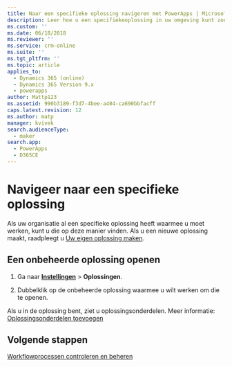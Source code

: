 ```yaml
---
title: Naar een specifieke oplossing navigeren met PowerApps | MicrosoftDocs
description: Leer hoe u een specifiekeoplossing in uw omgeving kunt zoeken en openen
ms.custom: ''
ms.date: 06/18/2018
ms.reviewer: ''
ms.service: crm-online
ms.suite: ''
ms.tgt_pltfrm: ''
ms.topic: article
applies_to:
  - Dynamics 365 (online)
  - Dynamics 365 Version 9.x
  - powerapps
author: Mattp123
ms.assetid: 990b3189-f3d7-4bee-a404-ca690bbfacff
caps.latest.revision: 12
ms.author: matp
manager: kvivek
search.audienceType:
  - maker
search.app:
  - PowerApps
  - D365CE
---
```


# <a name="navigate-to-a-specific-solution"></a>Navigeer naar een specifieke oplossing

Als uw organisatie al een specifieke oplossing heeft waarmee u moet werken, kunt u die op deze manier vinden. Als u een nieuwe oplossing maakt, raadpleegt u [Uw eigen oplossing maken](create-solution.md).  
  
## <a name="open-an-unmanaged-solution"></a>Een onbeheerde oplossing openen  
  
1. Ga naar **[Instellingen](../model-driven-apps/advanced-navigation.md#settings)** > **Oplossingen**.  
  
2. Dubbelklik op de onbeheerde oplossing waarmee u wilt werken om die te openen.  
  
 Als u in de oplossing bent, ziet u oplossingsonderdelen. Meer informatie: [Oplossingsonderdelen toevoegen](solutions-overview.md)  

 ## <a name="next-steps"></a>Volgende stappen
[Workflowprocessen controleren en beheren](/flow/monitor-manage-processes)
